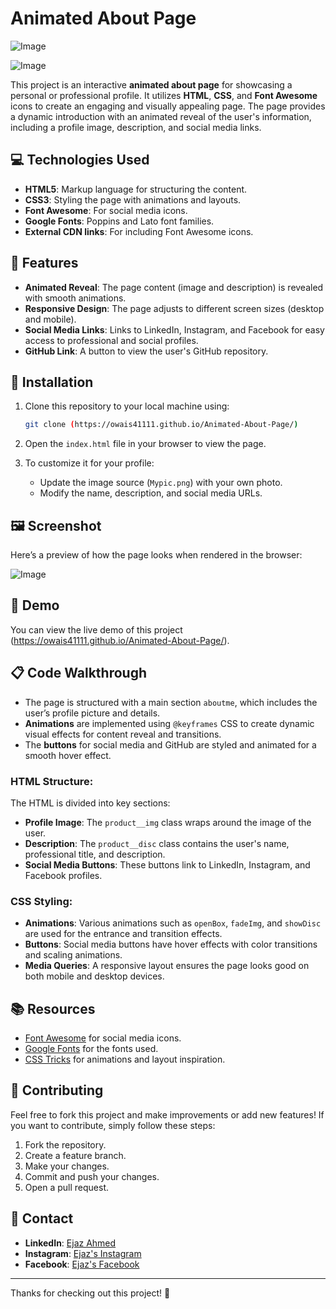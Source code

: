 # Animated About Page

![Image](https://github.com/user-attachments/assets/f9db805a-5f31-4b71-940f-348cc18aef7d)

![Image](https://github.com/user-attachments/assets/ed9aa49b-dd2c-4a9c-b525-c6795caebb1d)

This project is an interactive **animated about page** for showcasing a personal or professional profile. It utilizes **HTML**, **CSS**, and **Font Awesome** icons to create an engaging and visually appealing page. The page provides a dynamic introduction with an animated reveal of the user's information, including a profile image, description, and social media links.

## 💻 Technologies Used

- **HTML5**: Markup language for structuring the content.
- **CSS3**: Styling the page with animations and layouts.
- **Font Awesome**: For social media icons.
- **Google Fonts**: Poppins and Lato font families.
- **External CDN links**: For including Font Awesome icons.

## 🌟 Features

- **Animated Reveal**: The page content (image and description) is revealed with smooth animations.
- **Responsive Design**: The page adjusts to different screen sizes (desktop and mobile).
- **Social Media Links**: Links to LinkedIn, Instagram, and Facebook for easy access to professional and social profiles.
- **GitHub Link**: A button to view the user's GitHub repository.

## 🔧 Installation

1. Clone this repository to your local machine using:
    ```bash
    git clone (https://owais41111.github.io/Animated-About-Page/)
    ```

2. Open the `index.html` file in your browser to view the page.

3. To customize it for your profile:
    - Update the image source (`Mypic.png`) with your own photo.
    - Modify the name, description, and social media URLs.

## 🖼️ Screenshot

Here’s a preview of how the page looks when rendered in the browser:

![Image](https://github.com/user-attachments/assets/016a6d1d-fdb1-436c-934e-667e6fc2092c)

## 🚀 Demo

You can view the live demo of this project (https://owais41111.github.io/Animated-About-Page/).

## 📋 Code Walkthrough

- The page is structured with a main section `aboutme`, which includes the user’s profile picture and details.
- **Animations** are implemented using `@keyframes` CSS to create dynamic visual effects for content reveal and transitions.
- The **buttons** for social media and GitHub are styled and animated for a smooth hover effect.

### HTML Structure:
The HTML is divided into key sections:
- **Profile Image**: The `product__img` class wraps around the image of the user.
- **Description**: The `product__disc` class contains the user's name, professional title, and description.
- **Social Media Buttons**: These buttons link to LinkedIn, Instagram, and Facebook profiles.

### CSS Styling:
- **Animations**: Various animations such as `openBox`, `fadeImg`, and `showDisc` are used for the entrance and transition effects.
- **Buttons**: Social media buttons have hover effects with color transitions and scaling animations.
- **Media Queries**: A responsive layout ensures the page looks good on both mobile and desktop devices.

## 📚 Resources

- [Font Awesome](https://fontawesome.com/) for social media icons.
- [Google Fonts](https://fonts.google.com/) for the fonts used.
- [CSS Tricks](https://css-tricks.com/) for animations and layout inspiration.

## 🤝 Contributing

Feel free to fork this project and make improvements or add new features! If you want to contribute, simply follow these steps:
1. Fork the repository.
2. Create a feature branch.
3. Make your changes.
4. Commit and push your changes.
5. Open a pull request.

## 📱 Contact

- **LinkedIn**: [Ejaz Ahmed](https://www.linkedin.com/in/ejaz-ahmed-602a02321/)
- **Instagram**: [Ejaz's Instagram](https://www.instagram.com/ejaz_ahmed.0l0/profilecard/?igsh=MWRtbG81ZW42aWhheA==)
- **Facebook**: [Ejaz's Facebook](https://www.facebook.com/profile.php?id=61573034945652)

---

Thanks for checking out this project! 🎉
